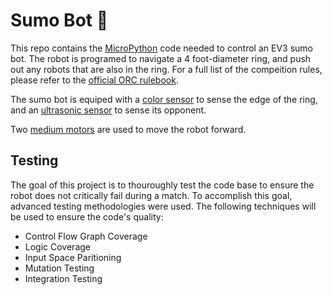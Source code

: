 # Sumo Bot 🤖

This repo contains the [MicroPython](https://micropython.org/) code needed to control an EV3 sumo bot. The robot is programed to navigate a 4 foot-diameter ring, and push out any robots that are also in the ring. For a full list of the compeition rules, please refer to the [official ORC rulebook](http://www.orc.ieeeottawa.ca/wp-content/uploads/ORC2023-SumoEN.pdf). 

The sumo bot is equiped with a [color sensor](https://pybricks.com/ev3-micropython/ev3devices.html?highlight=color%20sensor#color-sensor) to sense the edge of the ring, and an [ultrasonic sensor](https://pybricks.com/ev3-micropython/ev3devices.html?highlight=color%20sensor#ultrasonic-sensor) to sense its opponent.

Two [medium motors](https://pybricks.com/ev3-micropython/ev3devices.html?highlight=color%20sensor#motors) are used to move the robot forward.

## Testing

The goal of this project is to thouroughly test the code base to ensure the robot does not critically fail during a match. To accomplish this goal, advanced testing methodologies were used. The following techniques will be used to ensure the code's quality:
* Control Flow Graph Coverage
* Logic Coverage
* Input Space Paritioning
* Mutation Testing
* Integration Testing